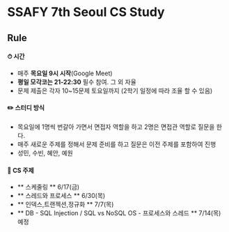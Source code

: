 # SSAFY 7th Seoul CS Study

## Rule

#### ⏱ 시간

- 매주 **목요일 9시 시작**(Google Meet)
- **평일 모각코는 21-22:30** 필수 참여. 그 외 자율
- 문제 제출은 각자 10~15문제 토요일까지
(2학기 일정에 따라 조율 할 수 있음)
#### ✏️ 스터디 방식

- 목요일에 1명씩 번갈아 가면서 면접자 역할을 하고 2명은 면접관 역할로 질문을 한다.
- 매주 새로운 주제를 정해서 문제 준비를 하고 질문은 이전 주제를 포함하여 진행
- 성민, 수빈, 혜안, 예원
#### 📌 CS 주제

- ** 스케줄링 ** 6/17(금)
- ** 스레드와 프로세스 ** 6/30(목)
- ** 인덱스,트랜젝션,정규화 ** 7/7(목)
- ** DB - SQL Injection / SQL vs NoSQL 
     OS - 프로세스와 스레드 ** 7/14(목) 예정
